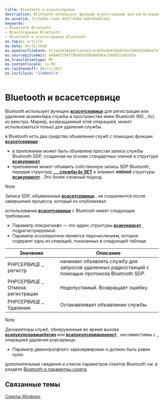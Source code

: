 ```yaml
---
title: Bluetooth и всасетсервице
description: Bluetooth использует функцию всасетсервице для регистрации или удаления экземпляра службы в пространстве имен Bluetooth (NS \_ бс) из реестра.
ms.assetid: 71c5ed9c-fade-4d15-848e-eb810ad4cbb2
keywords:
- Bluetooth Bluetooth
- Всасетсервице Bluetooth
- Bluetooth и всасетсервице Bluetooth
ms.topic: article
ms.date: 05/31/2018
ms.openlocfilehash: 671e43636de67cee1e1c3c945a3647b5db59e7b0dd22b6eefd70b51f4977c31e
ms.sourcegitcommit: e6600f550f79bddfe58bd4696ac50dd52cb03d7e
ms.translationtype: MT
ms.contentlocale: ru-RU
ms.lasthandoff: 08/11/2021
ms.locfileid: "120004174"
---
```

# <a name="bluetooth-and-wsasetservice"></a>Bluetooth и всасетсервице

Bluetooth использует функцию [**всасетсервице**](/windows/desktop/api/winsock2/nf-winsock2-wsasetservicea) для регистрации или удаления экземпляра службы в пространстве имен Bluetooth (NS \_ бс) из реестра. Маркер, возвращаемый этой операцией, может использоваться только для удаления службы.

в Bluetooth есть два средства объявления служб с помощью функции [**всасетсервице**](/windows/desktop/api/winsock2/nf-winsock2-wsasetservicea) :

-   в приложении может быть объявлена простая запись службы Bluetooth SDP, созданная на основе стандартных членов в структуре [**всакуерисет**](/windows/desktop/api/winsock2/ns-winsock2-wsaquerysetw) .
-   приложение может объявить собственную запись SDP Bluetooth, передав структуру [**\_ \_ службы бс SET**](/windows/desktop/api/Ws2bth/ns-ws2bth-bth_set_service) в элемент **лпблоб** структуры [**всакуерисет**](/windows/desktop/api/winsock2/ns-winsock2-wsaquerysetw) . Это более сложный подход.

> [!Note]  
> Записи SDP, объявленные [**всасетсервице**](/windows/desktop/api/winsock2/nf-winsock2-wsasetservicea) , не сохраняются после завершения процесса, который их опубликовал.

 

использование [**всасетсервице**](/windows/desktop/api/winsock2/nf-winsock2-wsasetservicea) с Bluetooth имеет следующие требования.

-   Параметр *лпксрегинфо* — это адрес структуры [**всакуерисет**](/windows/desktop/api/winsock2/ns-winsock2-wsaquerysetw) , подрегистрируемой.
-   Параметр *ессоператион* является перечислением, которое содержит одну из операций, показанных в следующей таблице.



| Значение                  | Описание                                                                                |
|------------------------|--------------------------------------------------------------------------------------------|
| РНРСЕРВИЦЕ \_ регистр   | начинает объявлять службу для запросов удаленных радиостанций с помощью протокола Bluetooth SDP. |
| РНРСЕРВИЦЕ \_ Отмена регистрации | Недопустимый. Возвращает ошибку.                                                               |
| РНРСЕРВИЦЕ \_ Удаление     | Останавливает объявление службы.                                                             |



 

> [!Note]  
> Дескрипторы служб, обнаруженные во время вызова [**всалукупсервицебегин**](/windows/desktop/api/winsock2/nf-winsock2-wsalookupservicebegina) или [**всалукупсервиценекст**](/windows/desktop/api/winsock2/nf-winsock2-wsalookupservicenexta) , несовместимы с \_ операцией удаления рнрсервице.

 

-   Параметр *двконтролфлагс* зарезервирован и должен быть равен нулю.

дополнительные сведения и список параметров сокетов Bluetooth см. в разделе [Bluetooth и параметры сокета](bluetooth-and-socket-options.md).

## <a name="related-topics"></a>Связанные темы

<dl> <dt>

[Сокеты Windows](/windows/desktop/WinSock/windows-sockets-start-page-2)
</dt> </dl>

 

 